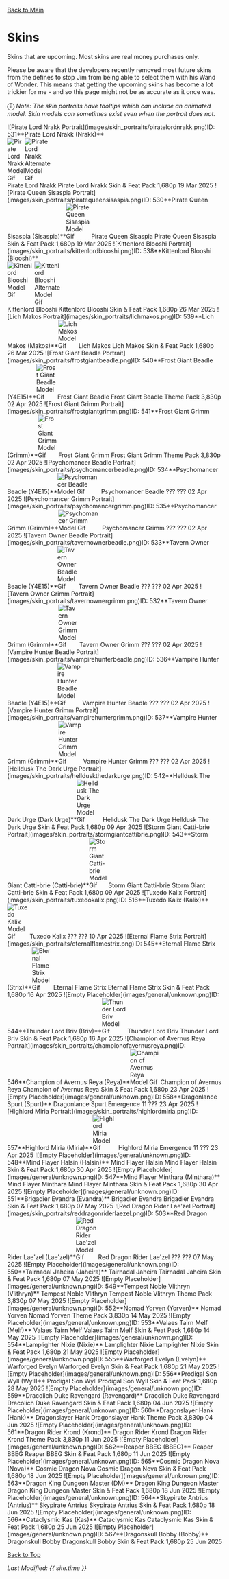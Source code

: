 [Back to Main](index.md)

# Skins

Skins that are upcoming. Most skins are real money purchases only.

Please be aware that the developers recently removed most future skins from the defines to stop Jim from being able to select them with his Wand of Wonder. This means that getting the upcoming skins has become a lot trickier for me - and so this page might not be as accurate as it once was.

<span style="font-size:1.2em;">ⓘ</span> *Note: The skin portraits have tooltips which can include an animated model. Skin models can sometimes exist even when the portrait does not.*

<span class="skinTableColumn">
    <span class="skinTableRow">
        <span class="skinTableIcon">
            <span class="skinTooltipHolder" style="width:max-content">![Pirate Lord Nrakk Portrait](images/skin_portraits/piratelordnrakk.png)<span class="featTooltipContents">ID: 531**Pirate Lord Nrakk (Nrakk)**<span style="display:flex;flex-direction:row"><img src="images/skin_models/piratelordnrakk.gif" alt="Pirate Lord Nrakk Model Gif" style="width:auto;height:auto;max-width:min-content;max-height:100%"><img src="images/skin_models/piratelordnrakk-nrakk_charged.gif" alt="Pirate Lord Nrakk Alternate Model Gif" style="width:auto;height:auto;max-width:min-content;max-height:100%"></span></span></span>
        </span>
        <span class="skinTableName">
            Pirate Lord Nrakk
        </span>
        <span class="skinTableSource">
            Pirate Lord Nrakk Skin & Feat Pack
        </span>
        <span class="skinTableCost">
            1,680p
        </span>
        <span class="skinTableDate">
            19 Mar 2025
        </span>
    </span>
    <span class="skinTableRow">
        <span class="skinTableIcon">
            <span class="skinTooltipHolder" style="width:max-content">![Pirate Queen Sisaspia Portrait](images/skin_portraits/piratequeensisaspia.png)<span class="featTooltipContents">ID: 530**Pirate Queen Sisaspia (Sisaspia)**<img src="images/skin_models/piratequeensisaspia.gif" alt="Pirate Queen Sisaspia Model Gif" style="width:auto;height:auto;max-width:min-content;max-height:100%"></span></span>
        </span>
        <span class="skinTableName">
            Pirate Queen Sisaspia
        </span>
        <span class="skinTableSource">
            Pirate Queen Sisaspia Skin & Feat Pack
        </span>
        <span class="skinTableCost">
            1,680p
        </span>
        <span class="skinTableDate">
            19 Mar 2025
        </span>
    </span>
    <span class="skinTableRow">
        <span class="skinTableIcon">
            <span class="skinTooltipHolder" style="width:max-content">![Kittenlord Blooshi Portrait](images/skin_portraits/kittenlordblooshi.png)<span class="featTooltipContents">ID: 538**Kittenlord Blooshi (Blooshi)**<span style="display:flex;flex-direction:row"><img src="images/skin_models/kittenlordblooshi.gif" alt="Kittenlord Blooshi Model Gif" style="width:auto;height:auto;max-width:min-content;max-height:100%"><img src="images/skin_models/kittenlordblooshi-spirit.gif" alt="Kittenlord Blooshi Alternate Model Gif" style="width:auto;height:auto;max-width:min-content;max-height:100%"></span></span></span>
        </span>
        <span class="skinTableName">
            Kittenlord Blooshi
        </span>
        <span class="skinTableSource">
            Kittenlord Blooshi Skin & Feat Pack
        </span>
        <span class="skinTableCost">
            1,680p
        </span>
        <span class="skinTableDate">
            26 Mar 2025
        </span>
    </span>
    <span class="skinTableRow">
        <span class="skinTableIcon">
            <span class="skinTooltipHolder" style="width:max-content">![Lich Makos Portrait](images/skin_portraits/lichmakos.png)<span class="featTooltipContents">ID: 539**Lich Makos (Makos)**<img src="images/skin_models/lichmakos.gif" alt="Lich Makos Model Gif" style="width:auto;height:auto;max-width:min-content;max-height:100%"></span></span>
        </span>
        <span class="skinTableName">
            Lich Makos
        </span>
        <span class="skinTableSource">
            Lich Makos Skin & Feat Pack
        </span>
        <span class="skinTableCost">
            1,680p
        </span>
        <span class="skinTableDate">
            26 Mar 2025
        </span>
    </span>
    <span class="skinTableRow">
        <span class="skinTableIcon">
            <span class="skinTooltipHolder" style="width:max-content">![Frost Giant Beadle Portrait](images/skin_portraits/frostgiantbeadle.png)<span class="featTooltipContents">ID: 540**Frost Giant Beadle (Y4E15)**<img src="images/skin_models/frostgiantbeadle.gif" alt="Frost Giant Beadle Model Gif" style="width:auto;height:auto;max-width:min-content;max-height:100%"></span></span>
        </span>
        <span class="skinTableName">
            Frost Giant Beadle
        </span>
        <span class="skinTableSource">
            Frost Giant Beadle Theme Pack
        </span>
        <span class="skinTableCost">
            3,830p
        </span>
        <span class="skinTableDate">
            02 Apr 2025
        </span>
    </span>
    <span class="skinTableRow">
        <span class="skinTableIcon">
            <span class="skinTooltipHolder" style="width:max-content">![Frost Giant Grimm Portrait](images/skin_portraits/frostgiantgrimm.png)<span class="featTooltipContents">ID: 541**Frost Giant Grimm (Grimm)**<img src="images/skin_models/frostgiantgrimm.gif" alt="Frost Giant Grimm Model Gif" style="width:auto;height:auto;max-width:min-content;max-height:100%"></span></span>
        </span>
        <span class="skinTableName">
            Frost Giant Grimm
        </span>
        <span class="skinTableSource">
            Frost Giant Grimm Theme Pack
        </span>
        <span class="skinTableCost">
            3,830p
        </span>
        <span class="skinTableDate">
            02 Apr 2025
        </span>
    </span>
    <span class="skinTableRow">
        <span class="skinTableIcon">
            <span class="skinTooltipHolder" style="width:max-content">![Psychomancer Beadle Portrait](images/skin_portraits/psychomancerbeadle.png)<span class="featTooltipContents">ID: 534**Psychomancer Beadle (Y4E15)**<img src="images/skin_models/psychomancerbeadle.gif" alt="Psychomancer Beadle Model Gif" style="width:auto;height:auto;max-width:min-content;max-height:100%"></span></span>
        </span>
        <span class="skinTableName">
            Psychomancer Beadle
        </span>
        <span class="skinTableSource">
            ???
        </span>
        <span class="skinTableCost">
            ???
        </span>
        <span class="skinTableDate">
            02 Apr 2025
        </span>
    </span>
    <span class="skinTableRow">
        <span class="skinTableIcon">
            <span class="skinTooltipHolder" style="width:max-content">![Psychomancer Grimm Portrait](images/skin_portraits/psychomancergrimm.png)<span class="featTooltipContents">ID: 535**Psychomancer Grimm (Grimm)**<img src="images/skin_models/psychomancergrimm.gif" alt="Psychomancer Grimm Model Gif" style="width:auto;height:auto;max-width:min-content;max-height:100%"></span></span>
        </span>
        <span class="skinTableName">
            Psychomancer Grimm
        </span>
        <span class="skinTableSource">
            ???
        </span>
        <span class="skinTableCost">
            ???
        </span>
        <span class="skinTableDate">
            02 Apr 2025
        </span>
    </span>
    <span class="skinTableRow">
        <span class="skinTableIcon">
            <span class="skinTooltipHolder" style="width:max-content">![Tavern Owner Beadle Portrait](images/skin_portraits/tavernownerbeadle.png)<span class="featTooltipContents">ID: 533**Tavern Owner Beadle (Y4E15)**<img src="images/skin_models/tavernownerbeadle.gif" alt="Tavern Owner Beadle Model Gif" style="width:auto;height:auto;max-width:min-content;max-height:100%"></span></span>
        </span>
        <span class="skinTableName">
            Tavern Owner Beadle
        </span>
        <span class="skinTableSource">
            ???
        </span>
        <span class="skinTableCost">
            ???
        </span>
        <span class="skinTableDate">
            02 Apr 2025
        </span>
    </span>
    <span class="skinTableRow">
        <span class="skinTableIcon">
            <span class="skinTooltipHolder" style="width:max-content">![Tavern Owner Grimm Portrait](images/skin_portraits/tavernownergrimm.png)<span class="featTooltipContents">ID: 532**Tavern Owner Grimm (Grimm)**<img src="images/skin_models/tavernownergrimm.gif" alt="Tavern Owner Grimm Model Gif" style="width:auto;height:auto;max-width:min-content;max-height:100%"></span></span>
        </span>
        <span class="skinTableName">
            Tavern Owner Grimm
        </span>
        <span class="skinTableSource">
            ???
        </span>
        <span class="skinTableCost">
            ???
        </span>
        <span class="skinTableDate">
            02 Apr 2025
        </span>
    </span>
    <span class="skinTableRow">
        <span class="skinTableIcon">
            <span class="skinTooltipHolder" style="width:max-content">![Vampire Hunter Beadle Portrait](images/skin_portraits/vampirehunterbeadle.png)<span class="featTooltipContents">ID: 536**Vampire Hunter Beadle (Y4E15)**<img src="images/skin_models/vampirehunterbeadle.gif" alt="Vampire Hunter Beadle Model Gif" style="width:auto;height:auto;max-width:min-content;max-height:100%"></span></span>
        </span>
        <span class="skinTableName">
            Vampire Hunter Beadle
        </span>
        <span class="skinTableSource">
            ???
        </span>
        <span class="skinTableCost">
            ???
        </span>
        <span class="skinTableDate">
            02 Apr 2025
        </span>
    </span>
    <span class="skinTableRow">
        <span class="skinTableIcon">
            <span class="skinTooltipHolder" style="width:max-content">![Vampire Hunter Grimm Portrait](images/skin_portraits/vampirehuntergrimm.png)<span class="featTooltipContents">ID: 537**Vampire Hunter Grimm (Grimm)**<img src="images/skin_models/vampirehuntergrimm.gif" alt="Vampire Hunter Grimm Model Gif" style="width:auto;height:auto;max-width:min-content;max-height:100%"></span></span>
        </span>
        <span class="skinTableName">
            Vampire Hunter Grimm
        </span>
        <span class="skinTableSource">
            ???
        </span>
        <span class="skinTableCost">
            ???
        </span>
        <span class="skinTableDate">
            02 Apr 2025
        </span>
    </span>
    <span class="skinTableRow">
        <span class="skinTableIcon">
            <span class="skinTooltipHolder" style="width:max-content">![Helldusk The Dark Urge Portrait](images/skin_portraits/hellduskthedarkurge.png)<span class="featTooltipContents">ID: 542**Helldusk The Dark Urge (Dark Urge)**<img src="images/skin_models/hellduskthedarkurge.gif" alt="Helldusk The Dark Urge Model Gif" style="width:auto;height:auto;max-width:min-content;max-height:100%"></span></span>
        </span>
        <span class="skinTableName">
            Helldusk The Dark Urge
        </span>
        <span class="skinTableSource">
            Helldusk The Dark Urge Skin & Feat Pack
        </span>
        <span class="skinTableCost">
            1,680p
        </span>
        <span class="skinTableDate">
            09 Apr 2025
        </span>
    </span>
    <span class="skinTableRow">
        <span class="skinTableIcon">
            <span class="skinTooltipHolder" style="width:max-content">![Storm Giant Catti-brie Portrait](images/skin_portraits/stormgiantcattibrie.png)<span class="featTooltipContents">ID: 543**Storm Giant Catti-brie (Catti-brie)**<img src="images/skin_models/stormgiantcattibrie.gif" alt="Storm Giant Catti-brie Model Gif" style="width:auto;height:auto;max-width:min-content;max-height:100%"></span></span>
        </span>
        <span class="skinTableName">
            Storm Giant Catti-brie
        </span>
        <span class="skinTableSource">
            Storm Giant Catti-brie Skin & Feat Pack
        </span>
        <span class="skinTableCost">
            1,680p
        </span>
        <span class="skinTableDate">
            09 Apr 2025
        </span>
    </span>
    <span class="skinTableRow">
        <span class="skinTableIcon">
            <span class="skinTooltipHolder" style="width:max-content">![Tuxedo Kalix Portrait](images/skin_portraits/tuxedokalix.png)<span class="featTooltipContents">ID: 516**Tuxedo Kalix (Kalix)**<img src="images/skin_models/tuxedokalix.gif" alt="Tuxedo Kalix Model Gif" style="width:auto;height:auto;max-width:min-content;max-height:100%"></span></span>
        </span>
        <span class="skinTableName">
            Tuxedo Kalix
        </span>
        <span class="skinTableSource">
            ???
        </span>
        <span class="skinTableCost">
            ???
        </span>
        <span class="skinTableDate">
            10 Apr 2025
        </span>
    </span>
    <span class="skinTableRow">
        <span class="skinTableIcon">
            <span class="skinTooltipHolder" style="width:max-content">![Eternal Flame Strix Portrait](images/skin_portraits/eternalflamestrix.png)<span class="featTooltipContents">ID: 545**Eternal Flame Strix (Strix)**<img src="images/skin_models/eternalflamestrix.gif" alt="Eternal Flame Strix Model Gif" style="width:auto;height:auto;max-width:min-content;max-height:100%"></span></span>
        </span>
        <span class="skinTableName">
            Eternal Flame Strix
        </span>
        <span class="skinTableSource">
            Eternal Flame Strix Skin & Feat Pack
        </span>
        <span class="skinTableCost">
            1,680p
        </span>
        <span class="skinTableDate">
            16 Apr 2025
        </span>
    </span>
    <span class="skinTableRow">
        <span class="skinTableIcon">
            <span class="skinTooltipHolder" style="width:max-content">![Empty Placeholder](images/general/unknown.png)<span class="featTooltipContents">ID: 544**Thunder Lord Briv (Briv)**<img src="images/skin_models/thunderlordbriv.gif" alt="Thunder Lord Briv Model Gif" style="width:auto;height:auto;max-width:min-content;max-height:100%"></span></span>
        </span>
        <span class="skinTableName">
            Thunder Lord Briv
        </span>
        <span class="skinTableSource">
            Thunder Lord Briv Skin & Feat Pack
        </span>
        <span class="skinTableCost">
            1,680p
        </span>
        <span class="skinTableDate">
            16 Apr 2025
        </span>
    </span>
    <span class="skinTableRow">
        <span class="skinTableIcon">
            <span class="skinTooltipHolder" style="width:max-content">![Champion of Avernus Reya Portrait](images/skin_portraits/championofavernusreya.png)<span class="featTooltipContents">ID: 546**Champion of Avernus Reya (Reya)**<img src="images/skin_models/championofavernusreya.gif" alt="Champion of Avernus Reya Model Gif" style="width:auto;height:auto;max-width:min-content;max-height:100%"></span></span>
        </span>
        <span class="skinTableName">
            Champion of Avernus Reya
        </span>
        <span class="skinTableSource">
            Champion of Avernus Reya Skin & Feat Pack
        </span>
        <span class="skinTableCost">
            1,680p
        </span>
        <span class="skinTableDate">
            23 Apr 2025
        </span>
    </span>
    <span class="skinTableRow">
        <span class="skinTableIcon">
            <span class="skinTooltipHolder" style="width:max-content">![Empty Placeholder](images/general/unknown.png)<span class="featTooltipContents">ID: 558**Dragonlance Spurt (Spurt)**</span></span>
        </span>
        <span class="skinTableName">
            Dragonlance Spurt
        </span>
        <span class="skinTableSource">
            Emergence 11
        </span>
        <span class="skinTableCost">
            ???
        </span>
        <span class="skinTableDate">
            23 Apr 2025
        </span>
    </span>
    <span class="skinTableRow">
        <span class="skinTableIcon">
            <span class="skinTooltipHolder" style="width:max-content">![Highlord Miria Portrait](images/skin_portraits/highlordmiria.png)<span class="featTooltipContents">ID: 557**Highlord Miria (Miria)**<img src="images/skin_models/highlordmiria.gif" alt="Highlord Miria Model Gif" style="width:auto;height:auto;max-width:min-content;max-height:100%"></span></span>
        </span>
        <span class="skinTableName">
            Highlord Miria
        </span>
        <span class="skinTableSource">
            Emergence 11
        </span>
        <span class="skinTableCost">
            ???
        </span>
        <span class="skinTableDate">
            23 Apr 2025
        </span>
    </span>
    <span class="skinTableRow">
        <span class="skinTableIcon">
            <span class="skinTooltipHolder" style="width:max-content">![Empty Placeholder](images/general/unknown.png)<span class="featTooltipContents">ID: 548**Mind Flayer Halsin (Halsin)**</span></span>
        </span>
        <span class="skinTableName">
            Mind Flayer Halsin
        </span>
        <span class="skinTableSource">
            Mind Flayer Halsin Skin & Feat Pack
        </span>
        <span class="skinTableCost">
            1,680p
        </span>
        <span class="skinTableDate">
            30 Apr 2025
        </span>
    </span>
    <span class="skinTableRow">
        <span class="skinTableIcon">
            <span class="skinTooltipHolder" style="width:max-content">![Empty Placeholder](images/general/unknown.png)<span class="featTooltipContents">ID: 547**Mind Flayer Minthara (Minthara)**</span></span>
        </span>
        <span class="skinTableName">
            Mind Flayer Minthara
        </span>
        <span class="skinTableSource">
            Mind Flayer Minthara Skin & Feat Pack
        </span>
        <span class="skinTableCost">
            1,680p
        </span>
        <span class="skinTableDate">
            30 Apr 2025
        </span>
    </span>
    <span class="skinTableRow">
        <span class="skinTableIcon">
            <span class="skinTooltipHolder" style="width:max-content">![Empty Placeholder](images/general/unknown.png)<span class="featTooltipContents">ID: 551**Brigadier Evandra (Evandra)**</span></span>
        </span>
        <span class="skinTableName">
            Brigadier Evandra
        </span>
        <span class="skinTableSource">
            Brigadier Evandra Skin & Feat Pack
        </span>
        <span class="skinTableCost">
            1,680p
        </span>
        <span class="skinTableDate">
            07 May 2025
        </span>
    </span>
    <span class="skinTableRow">
        <span class="skinTableIcon">
            <span class="skinTooltipHolder" style="width:max-content">![Red Dragon Rider Lae'zel Portrait](images/skin_portraits/reddragonriderlaezel.png)<span class="featTooltipContents">ID: 503**Red Dragon Rider Lae'zel (Lae'zel)**<img src="images/skin_models/reddragonriderlaezel.gif" alt="Red Dragon Rider Lae'zel Model Gif" style="width:auto;height:auto;max-width:min-content;max-height:100%"></span></span>
        </span>
        <span class="skinTableName">
            Red Dragon Rider Lae'zel
        </span>
        <span class="skinTableSource">
            ???
        </span>
        <span class="skinTableCost">
            ???
        </span>
        <span class="skinTableDate">
            07 May 2025
        </span>
    </span>
    <span class="skinTableRow">
        <span class="skinTableIcon">
            <span class="skinTooltipHolder" style="width:max-content">![Empty Placeholder](images/general/unknown.png)<span class="featTooltipContents">ID: 550**Tairnadal Jaheira (Jaheira)**</span></span>
        </span>
        <span class="skinTableName">
            Tairnadal Jaheira
        </span>
        <span class="skinTableSource">
            Tairnadal Jaheira Skin & Feat Pack
        </span>
        <span class="skinTableCost">
            1,680p
        </span>
        <span class="skinTableDate">
            07 May 2025
        </span>
    </span>
    <span class="skinTableRow">
        <span class="skinTableIcon">
            <span class="skinTooltipHolder" style="width:max-content">![Empty Placeholder](images/general/unknown.png)<span class="featTooltipContents">ID: 549**Tempest Noble Vlithryn (Vlithryn)**</span></span>
        </span>
        <span class="skinTableName">
            Tempest Noble Vlithryn
        </span>
        <span class="skinTableSource">
            Tempest Noble Vlithryn Theme Pack
        </span>
        <span class="skinTableCost">
            3,830p
        </span>
        <span class="skinTableDate">
            07 May 2025
        </span>
    </span>
    <span class="skinTableRow">
        <span class="skinTableIcon">
            <span class="skinTooltipHolder" style="width:max-content">![Empty Placeholder](images/general/unknown.png)<span class="featTooltipContents">ID: 552**Nomad Yorven (Yorven)**</span></span>
        </span>
        <span class="skinTableName">
            Nomad Yorven
        </span>
        <span class="skinTableSource">
            Nomad Yorven Theme Pack
        </span>
        <span class="skinTableCost">
            3,830p
        </span>
        <span class="skinTableDate">
            14 May 2025
        </span>
    </span>
    <span class="skinTableRow">
        <span class="skinTableIcon">
            <span class="skinTooltipHolder" style="width:max-content">![Empty Placeholder](images/general/unknown.png)<span class="featTooltipContents">ID: 553**Valaes Tairn Melf (Melf)**</span></span>
        </span>
        <span class="skinTableName">
            Valaes Tairn Melf
        </span>
        <span class="skinTableSource">
            Valaes Tairn Melf Skin & Feat Pack
        </span>
        <span class="skinTableCost">
            1,680p
        </span>
        <span class="skinTableDate">
            14 May 2025
        </span>
    </span>
    <span class="skinTableRow">
        <span class="skinTableIcon">
            <span class="skinTooltipHolder" style="width:max-content">![Empty Placeholder](images/general/unknown.png)<span class="featTooltipContents">ID: 554**Lamplighter Nixie (Nixie)**</span></span>
        </span>
        <span class="skinTableName">
            Lamplighter Nixie
        </span>
        <span class="skinTableSource">
            Lamplighter Nixie Skin & Feat Pack
        </span>
        <span class="skinTableCost">
            1,680p
        </span>
        <span class="skinTableDate">
            21 May 2025
        </span>
    </span>
    <span class="skinTableRow">
        <span class="skinTableIcon">
            <span class="skinTooltipHolder" style="width:max-content">![Empty Placeholder](images/general/unknown.png)<span class="featTooltipContents">ID: 555**Warforged Evelyn (Evelyn)**</span></span>
        </span>
        <span class="skinTableName">
            Warforged Evelyn
        </span>
        <span class="skinTableSource">
            Warforged Evelyn Skin & Feat Pack
        </span>
        <span class="skinTableCost">
            1,680p
        </span>
        <span class="skinTableDate">
            21 May 2025
        </span>
    </span>
    <span class="skinTableRow">
        <span class="skinTableIcon">
            <span class="skinTooltipHolder" style="width:max-content">![Empty Placeholder](images/general/unknown.png)<span class="featTooltipContents">ID: 556**Prodigal Son Wyll (Wyll)**</span></span>
        </span>
        <span class="skinTableName">
            Prodigal Son Wyll
        </span>
        <span class="skinTableSource">
            Prodigal Son Wyll Skin & Feat Pack
        </span>
        <span class="skinTableCost">
            1,680p
        </span>
        <span class="skinTableDate">
            28 May 2025
        </span>
    </span>
    <span class="skinTableRow">
        <span class="skinTableIcon">
            <span class="skinTooltipHolder" style="width:max-content">![Empty Placeholder](images/general/unknown.png)<span class="featTooltipContents">ID: 559**Dracolich Duke Ravengard (Ravengard)**</span></span>
        </span>
        <span class="skinTableName">
            Dracolich Duke Ravengard
        </span>
        <span class="skinTableSource">
            Dracolich Duke Ravengard Skin & Feat Pack
        </span>
        <span class="skinTableCost">
            1,680p
        </span>
        <span class="skinTableDate">
            04 Jun 2025
        </span>
    </span>
    <span class="skinTableRow">
        <span class="skinTableIcon">
            <span class="skinTooltipHolder" style="width:max-content">![Empty Placeholder](images/general/unknown.png)<span class="featTooltipContents">ID: 560**Dragonslayer Hank (Hank)**</span></span>
        </span>
        <span class="skinTableName">
            Dragonslayer Hank
        </span>
        <span class="skinTableSource">
            Dragonslayer Hank Theme Pack
        </span>
        <span class="skinTableCost">
            3,830p
        </span>
        <span class="skinTableDate">
            04 Jun 2025
        </span>
    </span>
    <span class="skinTableRow">
        <span class="skinTableIcon">
            <span class="skinTooltipHolder" style="width:max-content">![Empty Placeholder](images/general/unknown.png)<span class="featTooltipContents">ID: 561**Dragon Rider Krond (Krond)**</span></span>
        </span>
        <span class="skinTableName">
            Dragon Rider Krond
        </span>
        <span class="skinTableSource">
            Dragon Rider Krond Theme Pack
        </span>
        <span class="skinTableCost">
            3,830p
        </span>
        <span class="skinTableDate">
            11 Jun 2025
        </span>
    </span>
    <span class="skinTableRow">
        <span class="skinTableIcon">
            <span class="skinTooltipHolder" style="width:max-content">![Empty Placeholder](images/general/unknown.png)<span class="featTooltipContents">ID: 562**Reaper BBEG (BBEG)**</span></span>
        </span>
        <span class="skinTableName">
            Reaper BBEG
        </span>
        <span class="skinTableSource">
            Reaper BBEG Skin & Feat Pack
        </span>
        <span class="skinTableCost">
            1,680p
        </span>
        <span class="skinTableDate">
            11 Jun 2025
        </span>
    </span>
    <span class="skinTableRow">
        <span class="skinTableIcon">
            <span class="skinTooltipHolder" style="width:max-content">![Empty Placeholder](images/general/unknown.png)<span class="featTooltipContents">ID: 565**Cosmic Dragon Nova (Nova)**</span></span>
        </span>
        <span class="skinTableName">
            Cosmic Dragon Nova
        </span>
        <span class="skinTableSource">
            Cosmic Dragon Nova Skin & Feat Pack
        </span>
        <span class="skinTableCost">
            1,680p
        </span>
        <span class="skinTableDate">
            18 Jun 2025
        </span>
    </span>
    <span class="skinTableRow">
        <span class="skinTableIcon">
            <span class="skinTooltipHolder" style="width:max-content">![Empty Placeholder](images/general/unknown.png)<span class="featTooltipContents">ID: 563**Dragon King Dungeon Master (DM)**</span></span>
        </span>
        <span class="skinTableName">
            Dragon King Dungeon Master
        </span>
        <span class="skinTableSource">
            Dragon King Dungeon Master Skin & Feat Pack
        </span>
        <span class="skinTableCost">
            1,680p
        </span>
        <span class="skinTableDate">
            18 Jun 2025
        </span>
    </span>
    <span class="skinTableRow">
        <span class="skinTableIcon">
            <span class="skinTooltipHolder" style="width:max-content">![Empty Placeholder](images/general/unknown.png)<span class="featTooltipContents">ID: 564**Skypirate Antrius (Antrius)**</span></span>
        </span>
        <span class="skinTableName">
            Skypirate Antrius
        </span>
        <span class="skinTableSource">
            Skypirate Antrius Skin & Feat Pack
        </span>
        <span class="skinTableCost">
            1,680p
        </span>
        <span class="skinTableDate">
            18 Jun 2025
        </span>
    </span>
    <span class="skinTableRow">
        <span class="skinTableIcon">
            <span class="skinTooltipHolder" style="width:max-content">![Empty Placeholder](images/general/unknown.png)<span class="featTooltipContents">ID: 566**Cataclysmic Kas (Kas)**</span></span>
        </span>
        <span class="skinTableName">
            Cataclysmic Kas
        </span>
        <span class="skinTableSource">
            Cataclysmic Kas Skin & Feat Pack
        </span>
        <span class="skinTableCost">
            1,680p
        </span>
        <span class="skinTableDate">
            25 Jun 2025
        </span>
    </span>
    <span class="skinTableRow">
        <span class="skinTableIcon">
            <span class="skinTooltipHolder" style="width:max-content">![Empty Placeholder](images/general/unknown.png)<span class="featTooltipContents">ID: 567**Dragonskull Bobby (Bobby)**</span></span>
        </span>
        <span class="skinTableName">
            Dragonskull Bobby
        </span>
        <span class="skinTableSource">
            Dragonskull Bobby Skin & Feat Pack
        </span>
        <span class="skinTableCost">
            1,680p
        </span>
        <span class="skinTableDate">
            25 Jun 2025
        </span>
    </span>
</span>

[Back to Top](#top)

*Last Modified: {{ site.time }}*